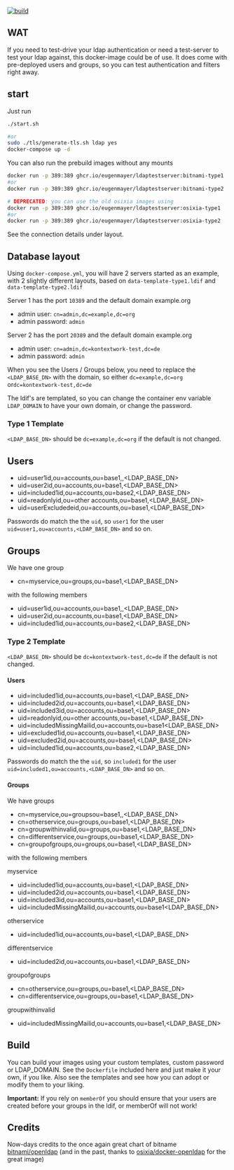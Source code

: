 [![build](https://github.com/EugenMayer/docker-image-ldapexample/actions/workflows/build.yml/badge.svg)](https://github.com/EugenMayer/docker-image-ldapexample/actions/workflows/build.yml) 

## WAT

If you need to test-drive your ldap authentication or need a test-server to test your ldap against, this docker-image could be of use. It does come with pre-deployed users and groups, so you can test authentication and filters right away.

## start

Just run 

```bash
./start.sh

#or 
sudo ./tls/generate-tls.sh ldap yes
docker-compose up -d
```

You can also run the prebuild images without any mounts

```bash
docker run -p 389:389 ghcr.io/eugenmayer/ldaptestserver:bitnami-type1
#or 
docker run -p 389:389 ghcr.io/eugenmayer/ldaptestserver:bitnami-type2

# DEPRECATED: you can use the old osixia images using
docker run -p 389:389 ghcr.io/eugenmayer/ldaptestserver:osixia-type1
#or 
docker run -p 389:389 ghcr.io/eugenmayer/ldaptestserver:osixia-type2
```

See the connection details under layout.

## Database layout

Using `docker-compose.yml`, you will have 2 servers started as an example, with 2 slightly different layouts, based on `data-template-type1.ldif` and `data-template-type2.ldif`

Server 1 has the port `10389` and the default domain example.org
- admin user: `cn=admin,dc=example,dc=org`
- admin password: `admin`

Server 2 has the port `20389` and the default domain example.org
- admin user: `cn=admin,dc=kontextwork-test,dc=de`
- admin password: `admin`

When you see the Users / Groups below, you need to replace the `<LDAP_BASE_DN>` with the domain, so either `dc=example,dc=org` or`dc=kontextwork-test,dc=de`

The ldif's are templated, so you can change the container env variable `LDAP_DOMAIN` to have your own domain, or change the password.

### Type 1 Template

`<LDAP_BASE_DN>` should be `dc=example,dc=org` if the default is not changed.

## Users
- uid=user1id,ou=accounts,ou=base1,,<LDAP_BASE_DN>
- uid=user2id,ou=accounts,ou=base1,<LDAP_BASE_DN>
- uid=included1id,ou=accounts,ou=base2,<LDAP_BASE_DN>
- uid=readonlyid,ou=other accounts,ou=base1,<LDAP_BASE_DN>
- uid=userExcludedeid,ou=accounts,ou=base1,<LDAP_BASE_DN>

Passwords do match the the `uid`, so `user1` for the user `uid=user1,ou=accounts,<LDAP_BASE_DN>` and so on.

## Groups

We have one group

- cn=myservice,ou=groups,ou=base1,<LDAP_BASE_DN>

with the following members

- uid=user1id,ou=accounts,ou=base1,,<LDAP_BASE_DN>
- uid=user2id,ou=accounts,ou=base1,<LDAP_BASE_DN>
- uid=included1id,ou=accounts,ou=base2,<LDAP_BASE_DN>

### Type 2 Template

`<LDAP_BASE_DN>` should be `dc=kontextwork-test,dc=de` if the default is not changed.

#### Users

- uid=included1id,ou=accounts,ou=base1,<LDAP_BASE_DN>
- uid=included2id,ou=accounts,ou=base1,<LDAP_BASE_DN>
- uid=included3id,ou=accounts,ou=base1,<LDAP_BASE_DN>
- uid=readonlyid,ou=other accounts,ou=base1,<LDAP_BASE_DN>
- uid=includedMissingMailid,ou=accounts,ou=base1<LDAP_BASE_DN>
- uid=excluded1id,ou=accounts,ou=base1,<LDAP_BASE_DN>
- uid=excluded2id,ou=accounts,ou=base1,<LDAP_BASE_DN>
- uid=included1id,ou=accounts,ou=base2,<LDAP_BASE_DN>

Passwords do match the the `uid`, so `included1` for the user `uid=included1,ou=accounts,<LDAP_BASE_DN>` and so on.

#### Groups

We have groups

- cn=myservice,ou=groupsou=base1,,<LDAP_BASE_DN>
- cn=otherservice,ou=groups,ou=base1,<LDAP_BASE_DN>
- cn=groupwithinvalid,ou=groups,ou=base1,<LDAP_BASE_DN>
- cn=differentservice,ou=groups,ou=base1,<LDAP_BASE_DN>
- cn=groupofgroups,ou=groups,ou=base1,<LDAP_BASE_DN>

with the following members

myservice
- uid=included1id,ou=accounts,ou=base1,<LDAP_BASE_DN>
- uid=included2id,ou=accounts,ou=base1,<LDAP_BASE_DN>
- uid=included3id,ou=accounts,ou=base1,<LDAP_BASE_DN>
- uid=includedMissingMailid,ou=accounts,ou=base1<LDAP_BASE_DN>

otherservice
- uid=included1id,ou=accounts,ou=base1,<LDAP_BASE_DN>

differentservice
- uid=included2id,ou=accounts,ou=base1,<LDAP_BASE_DN>

groupofgroups
- cn=otherservice,ou=groups,ou=base1,<LDAP_BASE_DN>
- cn=differentservice,ou=groups,ou=base1,<LDAP_BASE_DN>

groupwithinvalid
- uid=includedMissingMailid,ou=accounts,ou=base1,<LDAP_BASE_DN>

## Build

You can build your images using your custom templates, custom password or LDAP_DOMAIN. See the `Dockerfile` included here
and just make it your own, if you like. Also see the templates and see how you can adopt or modify them to your liking.

**Important:** If you rely on `memberOf` you should ensure that your users are created before your groups in the ldif,
or memberOf will not work!

## Credits

Now-days credits to the once again great chart of bitname [bitnami/openldap](https://hub.docker.com/r/bitnami/openldap) (and in the past, thanks to [osixia/docker-openldap](https://github.com/osixia/docker-openldap) for the great image)
